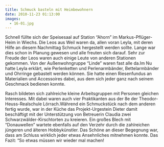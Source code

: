 ```yaml
---
title: Schmuck basteln mit Heimbewohnern
date: 2010-11-23 01:13:00
images:
  - 16-01.jpg
---
```


Schnell füllte sich der Speisesaal auf Station “Ahorn” im Markus-Pflüger-Heim in Wiechs. Die Leos aus Weil waren da, allen voran Leyla, mit deren Hilfe an diesem Nachmittag Schmuck hergestellt werden sollte. Lange war dies schon in Planung gewesen und alle freuten sich darauf. Sehr zur Freude der Leos waren auch einige Leute von anderen Stationen gekommen. Von der Außenwohngruppe “Linde” waren fast alle da.Im Nu hatte Leyla erklärt, wie Perlenketten und Perlenarmbänder, Bettelarmbänder und Ohrringe gebastelt werden können. Sie hatte einen Riesenfundus an Materialien und Accessoires dabei, aus dem sich jeder ganz nach seinem Geschmack bedienen konnte.

Rasch bildeten sich zahlreiche kleine Arbeitsgruppen mit Personen gleichen Interesses. Mit dabei waren auch vier Praktikanten aus der 8e der Theodor-Heuss-Realschule Lörrach.Während ein Schmuckstück nach dem anderen fertig wurde, war in der Küche das Projekt-Urgestein Dieter damit beschäftigt mit der Unterstützung von Betreuerin Claudia zwei Schwarzwälder-Kirschtorten zu kreieren. Ein großes Blech mit “Donauwellen” wartete ebenfalls auf den Verzehr durch die zahlreichen jüngeren und älteren Hobbykünstler. Das Schöne an dieser Begegnung war, dass am Schluss wirklich jeder etwas Ansehnliches mitnehmen konnte. Das Fazit: “So etwas müssen wir wieder mal machen!
